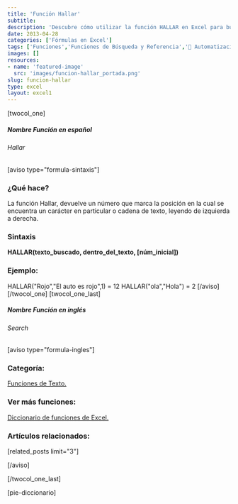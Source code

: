 ```yaml
---
title: 'Función Hallar'
subtitle: 
description: 'Descubre cómo utilizar la función HALLAR en Excel para buscar y encontrar texto dentro de una cadena de manera eficiente.'
date: 2013-04-28
categories: ['Fórmulas en Excel']
tags: ['Funciones','Funciones de Búsqueda y Referencia','🤖 Automatización con Excel']
images: []
resources: 
- name: 'featured-image'
  src: 'images/funcion-hallar_portada.png'
slug: funcion-hallar
type: excel
layout: excel1
---
```


\[twocol\_one\]

##### Nombre Función en español

###### Hallar

\[aviso type="formula-sintaxis"\]

### ¿Qué hace?

La función Hallar, devuelve un número que marca la posición en la cual se encuentra un carácter en particular o cadena de texto, leyendo de izquierda a derecha.

### Sintaxis

**HALLAR(**texto\_buscado, dentro\_del\_texto, \[núm\_inicial\]**)**

### Ejemplo:

HALLAR("Rojo","El auto es rojo",1) = 12 HALLAR("ola","Hola") = 2 \[/aviso\] \[/twocol\_one\] \[twocol\_one\_last\]

##### Nombre Función en inglés

###### Search

\[aviso type="formula-ingles"\]

### Categoría:

[Funciones de Texto.](http://raymundoycaza.com/tag/funciones-de-texto "Funciones de Texto")

### Ver más funciones:

[Diccionario de funciones de Excel.](http://raymundoycaza.com/tag/diccionario-de-funciones/ "Diccionario de Funciones")

### Artículos relacionados:

\[related\_posts limit="3"\]

\[/aviso\]

\[/twocol\_one\_last\]

\[pie-diccionario\]
